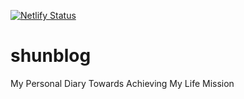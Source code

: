 [![Netlify Status](https://api.netlify.com/api/v1/badges/9fa8c95b-5fe4-48a9-b2a1-c097d6ae915d/deploy-status)](https://app.netlify.com/sites/shunblog/deploys)

# shunblog

My Personal Diary Towards Achieving My Life Mission
